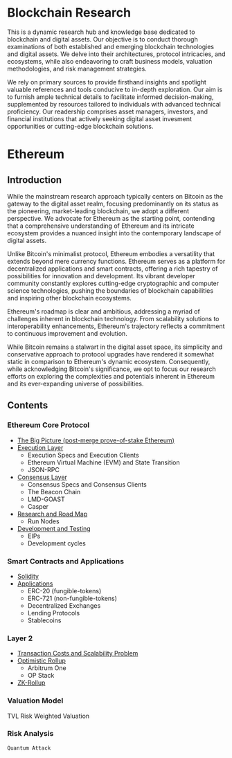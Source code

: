 # Blockchain Research

This is a dynamic research hub and knowledge base dedicated to blockchain and digital assets. Our objective is to conduct thorough examinations of both established and emerging blockchain technologies and digital assets. We delve into their architectures, protocol intricacies, and ecosystems, while also endeavoring to craft business models, valuation methodologies, and risk management strategies.

We rely on primary sources to provide firsthand insights and spotlight valuable references and tools conducive to in-depth exploration. Our aim is to furnish ample technical details to facilitate informed decision-making, supplemented by resources tailored to individuals with advanced technical proficiency. Our readership comprises asset managers, investors, and financial institutions that actively seeking digital asset invesment opportunities or cutting-edge blockchain solutions.

# Ethereum

## Introduction

While the mainstream research approach typically centers on Bitcoin as the gateway to the digital asset realm, focusing predominantly on its status as the pioneering, market-leading blockchain, we adopt a different perspective. We advocate for Ethereum as the starting point, contending that a comprehensive understanding of Ethereum and its intricate ecosystem provides a nuanced insight into the contemporary landscape of digital assets.

Unlike Bitcoin's minimalist protocol, Ethereum embodies a versatility that extends beyond mere currency functions. Ethereum serves as a platform for decentralized applications and smart contracts, offering a rich tapestry of possibilities for innovation and development. Its vibrant developer community constantly explores cutting-edge cryptographic and computer science technologies, pushing the boundaries of blockchain capabilities and inspiring other blockchain ecosystems.

Ethereum's roadmap is clear and ambitious, addressing a myriad of challenges inherent in blockchain technology. From scalability solutions to interoperability enhancements, Ethereum's trajectory reflects a commitment to continuous improvement and evolution.

While Bitcoin remains a stalwart in the digital asset space, its simplicity and conservative approach to protocol upgrades have rendered it somewhat static in comparison to Ethereum's dynamic ecosystem. Consequently, while acknowledging Bitcoin's significance, we opt to focus our research efforts on exploring the complexities and potentials inherent in Ethereum and its ever-expanding universe of possibilities.


## Contents
### Ethereum Core Protocol
* [The Big Picture (post-merge prove-of-stake Ethereum)](#overview.md)
* [Execution Layer]()
    * Execution Specs and Execution Clients
    * Ethereum Virtual Machine (EVM) and State Transition
    * JSON-RPC
* [Consensus Layer]()
    * Consensus Specs and Consensus Clients
    * The Beacon Chain
    * LMD-GOAST
    * Casper
* [Research and Road Map]()
    * Run Nodes
* [Development and Testing]()
    * EIPs
    * Development cycles

### Smart Contracts and Applications
* [Solidity]()
* [Applications]()
    * ERC-20 (fungible-tokens)
    * ERC-721 (non-fungible-tokens)
    * Decentralized Exchanges
    * Lending Protocols
    * Stablecoins

### Layer 2
* [Transaction Costs and Scalability Problem]()
* [Optimistic Rollup]()
    * Arbitrum One
    * OP Stack
* [ZK-Rollup]()

### Valuation Model
TVL
Risk Weighted Valuation


### Risk Analysis
    Quantum Attack 
